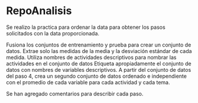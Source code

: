 # RepoAnalisis
Se realizo la practica para ordenar la data para obtener los pasos solicitados con la data proporcionada.

Fusiona los conjuntos de entrenamiento y prueba para crear un conjunto de datos.
Extrae solo las medidas de la media y la desviación estándar de cada medida.
Utiliza nombres de actividades descriptivos para nombrar las actividades en el conjunto de datos
Etiqueta apropiadamente el conjunto de datos con nombres de variables descriptivos.
A partir del conjunto de datos del paso 4, crea un segundo conjunto de datos ordenado e independiente con el promedio de cada variable para cada actividad y cada tema.

Se han agregado comentarios para describir cada paso.
